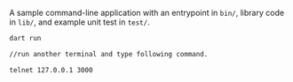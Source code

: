 A sample command-line application with an entrypoint in `bin/`, library code
in `lib/`, and example unit test in `test/`.


```sh
dart run

//run another terminal and type following command.

telnet 127.0.0.1 3000

```